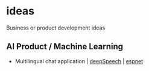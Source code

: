 # ideas
Business or product development ideas

## AI Product / Machine Learning
* Multilingual chat application | [deepSpeech](https://github.com/mozilla/DeepSpeech) | [espnet](https://github.com/mateors/espnet)


